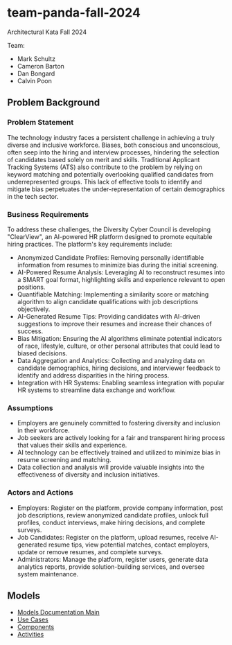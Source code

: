 # team-panda-fall-2024

Architectural Kata Fall 2024

Team:
  - Mark Schultz
  - Cameron Barton
  - Dan Bongard
  - Calvin Poon

## Problem Background
### Problem Statement
The technology industry faces a persistent challenge in achieving a truly diverse and inclusive workforce. Biases, both conscious and unconscious, often seep into the hiring and interview processes, hindering the selection of candidates based solely on merit and skills. Traditional Applicant Tracking Systems (ATS) also contribute to the problem by relying on keyword matching and potentially overlooking qualified candidates from underrepresented groups. This lack of effective tools to identify and mitigate bias perpetuates the under-representation of certain demographics in the tech sector.

### Business Requirements
To address these challenges, the Diversity Cyber Council is developing "ClearView", an AI-powered HR platform designed to promote equitable hiring practices. The platform's key requirements include:
- Anonymized Candidate Profiles: Removing personally identifiable information from resumes to minimize bias during the initial screening.
- AI-Powered Resume Analysis: Leveraging AI to reconstruct resumes into a SMART goal format, highlighting skills and experience relevant to open positions.
- Quantifiable Matching: Implementing a similarity score or matching algorithm to align candidate qualifications with job descriptions objectively.
- AI-Generated Resume Tips: Providing candidates with AI-driven suggestions to improve their resumes and increase their chances of success.
- Bias Mitigation: Ensuring the AI algorithms eliminate potential indicators of race, lifestyle, culture, or other personal attributes that could lead to biased decisions.
- Data Aggregation and Analytics: Collecting and analyzing data on candidate demographics, hiring decisions, and interviewer feedback to identify and address disparities in the hiring process.
- Integration with HR Systems: Enabling seamless integration with popular HR systems to streamline data exchange and workflow.

### Assumptions
- Employers are genuinely committed to fostering diversity and inclusion in their workforce.
- Job seekers are actively looking for a fair and transparent hiring process that values their skills and experience.
- AI technology can be effectively trained and utilized to minimize bias in resume screening and matching.
- Data collection and analysis will provide valuable insights into the effectiveness of diversity and inclusion initiatives.

### Actors and Actions
- Employers: Register on the platform, provide company information, post job descriptions, review anonymized candidate profiles, unlock full profiles, conduct interviews, make hiring decisions, and complete surveys.
- Job Candidates: Register on the platform, upload resumes, receive AI-generated resume tips, view potential matches, contact employers, update or remove resumes, and complete surveys.
- Administrators: Manage the platform, register users, generate data analytics reports, provide solution-building services, and oversee system maintenance.

## Models
- [Models Documentation Main](Models/index.html)
- [Use Cases](Models/EARoot/EA1/EA1/EA10.html)
- [Components](Models/EARoot/EA1/EA2/EA72.html)
- [Activities](Models/EARoot/EA1/EA3/EA126.html)
